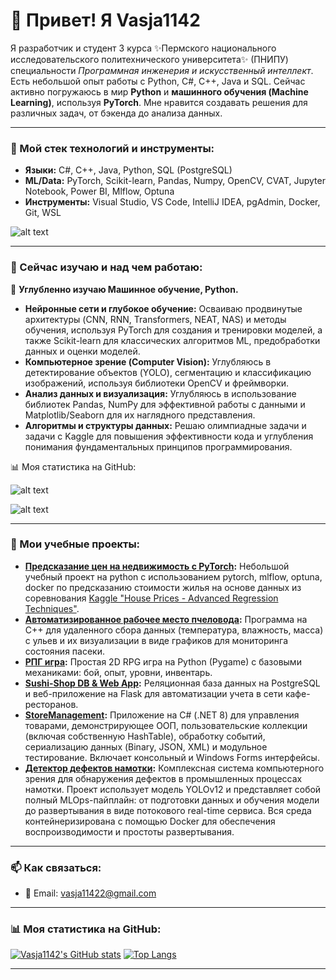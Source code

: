 # 👋 Привет! Я Vasja1142

Я разработчик и студент 3 курса ✨Пермского национального исследовательского политехнического университета✨ (ПНИПУ) специальности *Программная инженерия и искусственный интеллект*. Есть небольшой опыт работы с Python, C#, C++, Java и SQL. Сейчас активно погружаюсь в мир **Python** и **машинного обучения (Machine Learning)**, используя **PyTorch**. Мне нравится создавать решения для различных задач, от бэкенда до анализа данных.

---

### 🚀 Мой стек технологий и инструменты:

*   **Языки:** C#, C++, Java, Python, SQL (PostgreSQL)
*   **ML/Data:** PyTorch, Scikit-learn, Pandas, Numpy, OpenCV, CVAT, Jupyter Notebook, Power BI, Mlflow, Optuna
*   **Инструменты:** Visual Studio, VS Code, IntelliJ IDEA, pgAdmin, Docker, Git, WSL

![alt text](https://skillicons.dev/icons?i=cs,cpp,java,python,postgres,pytorch,vscode,visualstudio,idea,docker,git,sklearn,opencv)

---

### 🌱 Сейчас изучаю и над чем работаю:

🔭 **Углубленно изучаю Машинное обучение, Python.**
*   **Нейронные сети и глубокое обучение:** Осваиваю продвинутые архитектуры (CNN, RNN, Transformers, NEAT, NAS) и методы обучения, используя PyTorch для создания и тренировки моделей, а также Scikit-learn для классических алгоритмов ML, предобработки данных и оценки моделей.
*   **Компьютерное зрение (Computer Vision):** Углубляюсь в детектирование объектов (YOLO), сегментацию и классификацию изображений, используя библиотеки OpenCV и фреймворки.
*   **Анализ данных и визуализация:** Углубляюсь в использование библиотек Pandas, NumPy для эффективной работы с данными и Matplotlib/Seaborn для их наглядного представления.
*   **Алгоритмы и структуры данных:** Решаю олимпиадные задачи и задачи с Kaggle для повышения эффективности кода и углубления понимания фундаментальных принципов программирования.



📊 Моя статистика на GitHub:

![alt text](https://github-readme-stats.vercel.app/api?username=Vasja1142&show_icons=true&theme=merko)

![alt text](https://github-readme-stats.vercel.app/api/top-langs/?username=Vasja1142&layout=compact&theme=merko)

---

### 🚀 Мои учебные проекты:
*   **[Предсказание цен на недвижимость с PyTorch](https://github.com/Vasja1142/kaggle-house-prices-analysis):** Небольшой учебный проект на python c использованием pytorch, mlflow, optuna, docker по предсказанию стоимости жилья на основе данных из соревнования [Kaggle "House Prices - Advanced Regression Techniques"](https://www.kaggle.com/competitions/house-prices-advanced-regression-techniques).
*   **[Автоматизированное рабочее место пчеловода](https://github.com/Vasja1142/ApiaryProject):** Программа на C++ для удаленного сбора данных (температура, влажность, масса) с ульев и их визуализации в виде графиков для мониторинга состояния пасеки.
*   **[РПГ игра](https://github.com/Vasja1142/RPG_game):** Простая 2D RPG игра на Python (Pygame) с базовыми механиками: бой, опыт, уровни, инвентарь.
*   **[Sushi-Shop DB & Web App](https://github.com/Vasja1142/Coursework):**  Реляционная база данных на PostgreSQL и веб-приложение на Flask для автоматизации учета в сети кафе-ресторанов.
*   **[StoreManagement](https://github.com/Vasja1142/StoreManagement):** Приложение на C# (.NET 8) для управления товарами, демонстрирующее ООП, пользовательские коллекции (включая собственную HashTable), обработку событий, сериализацию данных (Binary, JSON, XML) и модульное тестирование. Включает консольный и Windows Forms интерфейсы.
*   **[Детектор дефектов намотки](https://github.com/Vasja1142/winding-defect-detector.git):** Комплексная система компьютерного зрения для обнаружения дефектов в промышленных процессах намотки. Проект использует модель YOLOv12 и представляет собой полный MLOps-пайплайн: от подготовки данных и обучения модели до развертывания в виде потокового real-time сервиса. Вся среда контейнеризирована с помощью Docker для обеспечения воспроизводимости и простоты развертывания.
---

### 📫 Как связаться:

*   📧 Email: [vasja11422@gmail.com](mailto:vasja11422@gmail.com)
---

### 📊 Моя статистика на GitHub:

[![Vasja1142's GitHub stats](https://github-readme-stats.vercel.app/api?username=Vasja1142&show_icons=true&theme=merko)](https://github.com/anuraghazra/github-readme-stats)
[![Top Langs](https://github-readme-stats.vercel.app/api/top-langs/?username=Vasja1142&layout=compact&theme=merko)](https://github.com/anuraghazra/github-readme-stats)

---
